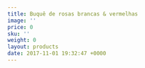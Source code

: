 ```yaml
---
title: Buquê de rosas brancas & vermelhas
image: ''
price: 0
sku: ''
weight: 0
layout: products
date: 2017-11-01 19:32:47 +0000
---
```

